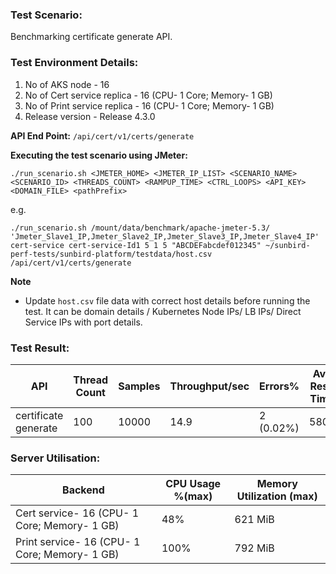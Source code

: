 ### Test Scenario:

Benchmarking certificate generate API.

### Test Environment Details:
1. No of AKS node - 16
2. No of Cert service replica - 16 (CPU- 1 Core; Memory- 1 GB)
3. No of Print service replica - 16 (CPU- 1 Core; Memory- 1 GB)
4. Release version - Release 4.3.0


**API End Point:** 
`/api/cert/v1/certs/generate`

**Executing the test scenario using JMeter:**

```./run_scenario.sh <JMETER_HOME> <JMETER_IP_LIST> <SCENARIO_NAME> <SCENARIO_ID> <THREADS_COUNT> <RAMPUP_TIME> <CTRL_LOOPS> <API_KEY> <DOMAIN_FILE> <pathPrefix>```

e.g.

```./run_scenario.sh /mount/data/benchmark/apache-jmeter-5.3/ 'Jmeter_Slave1_IP,Jmeter_Slave2_IP,Jmeter_Slave3_IP,Jmeter_Slave4_IP' cert-service cert-service-Id1 5 1 5 "ABCDEFabcdef012345" ~/sunbird-perf-tests/sunbird-platform/testdata/host.csv /api/cert/v1/certs/generate```

**Note**
- Update `host.csv` file data with correct host details before running the test. It can be domain details / Kubernetes Node IPs/ LB IPs/ Direct Service IPs with port details.

### Test Result:


| API           | Thread Count  | Samples  | Throughput/sec  | Errors%   |Avg Resp Time  |   95th pct  |  99th pct   |
| ------------- | ------------- | -------- | --------- | --------------- |---------------|-------------|-------------|
|   certificate generate |   100        |  10000  |14.9 |     2 (0.02%)    |  5808          |  13457.65       |  19936.83       |

### Server Utilisation:
| Backend          | CPU Usage %(max) | Memory Utilization (max) |
| ------------- | ------------- |------------- |
|Cert service- 16 (CPU- 1 Core; Memory- 1 GB)|48%|621 MiB|
|Print service- 16 (CPU- 1 Core; Memory- 1 GB)|100%|792 MiB  |
